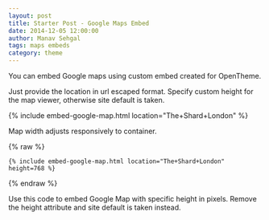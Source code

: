 ```yaml
---
layout: post                
title: Starter Post - Google Maps Embed
date: 2014-12-05 12:00:00
author: Manav Sehgal
tags: maps embeds
category: theme
---
```


You can embed Google maps using custom embed created for OpenTheme. 

Just provide the location in url escaped format. Specify custom height for the map viewer, otherwise site default is taken.

{% include embed-google-map.html location="The+Shard+London" %}

Map width adjusts responsively to container.

{% raw  %}
```
{% include embed-google-map.html location="The+Shard+London" height=768 %}
```
{% endraw %}

Use this code to embed Google Map with specific height in pixels. 
Remove the height attribute and site default is taken instead.

